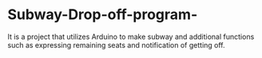 # Subway-Drop-off-program-
It is a project that utilizes Arduino to make subway and additional functions such as expressing remaining seats and notification of getting off.
